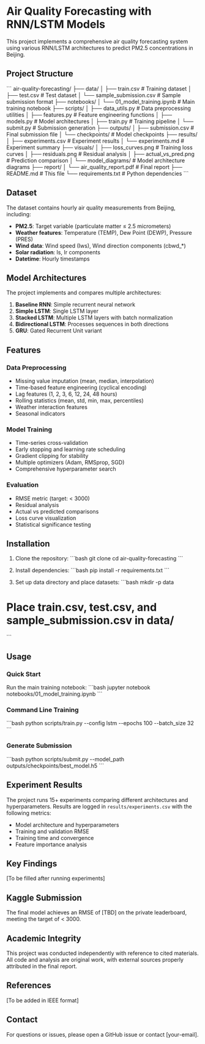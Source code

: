 # Air Quality Forecasting with RNN/LSTM Models

This project implements a comprehensive air quality forecasting system using various RNN/LSTM architectures to predict PM2.5 concentrations in Beijing.

## Project Structure

\`\`\`
air-quality-forecasting/
├── data/
│   ├── train.csv                    # Training dataset
│   ├── test.csv                     # Test dataset
│   └── sample_submission.csv        # Sample submission format
├── notebooks/
│   └── 01_model_training.ipynb      # Main training notebook
├── scripts/
│   ├── data_utils.py               # Data preprocessing utilities
│   ├── features.py                 # Feature engineering functions
│   ├── models.py                   # Model architectures
│   ├── train.py                    # Training pipeline
│   └── submit.py                   # Submission generation
├── outputs/
│   ├── submission.csv              # Final submission file
│   └── checkpoints/                # Model checkpoints
├── results/
│   ├── experiments.csv             # Experiment results
│   └── experiments.md              # Experiment summary
├── visuals/
│   ├── loss_curves.png            # Training loss curves
│   ├── residuals.png              # Residual analysis
│   ├── actual_vs_pred.png         # Prediction comparison
│   └── model_diagrams/            # Model architecture diagrams
├── report/
│   └── air_quality_report.pdf     # Final report
├── README.md                       # This file
└── requirements.txt               # Python dependencies
\`\`\`

## Dataset

The dataset contains hourly air quality measurements from Beijing, including:
- **PM2.5**: Target variable (particulate matter ≤ 2.5 micrometers)
- **Weather features**: Temperature (TEMP), Dew Point (DEWP), Pressure (PRES)
- **Wind data**: Wind speed (Iws), Wind direction components (cbwd_*)
- **Solar radiation**: Is, Ir components
- **Datetime**: Hourly timestamps

## Model Architectures

The project implements and compares multiple architectures:

1. **Baseline RNN**: Simple recurrent neural network
2. **Simple LSTM**: Single LSTM layer
3. **Stacked LSTM**: Multiple LSTM layers with batch normalization
4. **Bidirectional LSTM**: Processes sequences in both directions
5. **GRU**: Gated Recurrent Unit variant

## Features

### Data Preprocessing
- Missing value imputation (mean, median, interpolation)
- Time-based feature engineering (cyclical encoding)
- Lag features (1, 2, 3, 6, 12, 24, 48 hours)
- Rolling statistics (mean, std, min, max, percentiles)
- Weather interaction features
- Seasonal indicators

### Model Training
- Time-series cross-validation
- Early stopping and learning rate scheduling
- Gradient clipping for stability
- Multiple optimizers (Adam, RMSprop, SGD)
- Comprehensive hyperparameter search

### Evaluation
- RMSE metric (target: < 3000)
- Residual analysis
- Actual vs predicted comparisons
- Loss curve visualization
- Statistical significance testing

## Installation

1. Clone the repository:
\`\`\`bash
git clone <repository-url>
cd air-quality-forecasting
\`\`\`

2. Install dependencies:
\`\`\`bash
pip install -r requirements.txt
\`\`\`

3. Set up data directory and place datasets:
\`\`\`bash
mkdir -p data
# Place train.csv, test.csv, and sample_submission.csv in data/
\`\`\`

## Usage

### Quick Start
Run the main training notebook:
\`\`\`bash
jupyter notebook notebooks/01_model_training.ipynb
\`\`\`

### Command Line Training
\`\`\`bash
python scripts/train.py --config lstm --epochs 100 --batch_size 32
\`\`\`

### Generate Submission
\`\`\`bash
python scripts/submit.py --model_path outputs/checkpoints/best_model.h5
\`\`\`

## Experiment Results

The project runs 15+ experiments comparing different architectures and hyperparameters. Results are logged in `results/experiments.csv` with the following metrics:

- Model architecture and hyperparameters
- Training and validation RMSE
- Training time and convergence
- Feature importance analysis

## Key Findings

[To be filled after running experiments]

## Kaggle Submission

The final model achieves an RMSE of [TBD] on the private leaderboard, meeting the target of < 3000.

## Academic Integrity

This project was conducted independently with reference to cited materials. All code and analysis are original work, with external sources properly attributed in the final report.

## References

[To be added in IEEE format]

## Contact

For questions or issues, please open a GitHub issue or contact [your-email].
